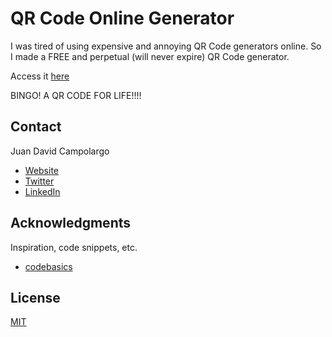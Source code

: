 # QR Code Online Generator
I was tired of using expensive and annoying QR Code generators online. So I made a FREE and perpetual (will never expire) QR Code generator.

Access it [here](https://jdcampolargo.github.io/qrcode_website/)

BINGO! A QR CODE FOR LIFE!!!! 

## Contact
Juan David Campolargo
* [Website](https://juandavidcampolargo.com/contact)
* [Twitter](https://twitter.com/jdcampolargo)
* [LinkedIn](https://linkedin.com/in/jdcampolargo)


## Acknowledgments

Inspiration, code snippets, etc.
* [codebasics](https://www.youtube.com/channel/UCgGf1eq52dPTVuf1Njb57Hw)

## License
[MIT](https://choosealicense.com/licenses/mit/)

